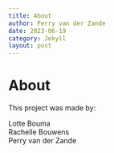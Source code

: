 ```yaml
---
title: About 
author: Perry van der Zande
date: 2023-06-19
category: Jekyll
layout: post
---
```


# About

This project was made by:  

Lotte Bouma  
Rachelle Bouwens  
Perry van der Zande  